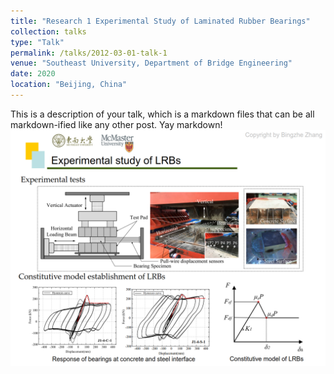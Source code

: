 ```yaml
---
title: "Research 1 Experimental Study of Laminated Rubber Bearings"
collection: talks
type: "Talk"
permalink: /talks/2012-03-01-talk-1
venue: "Southeast University, Department of Bridge Engineering"
date: 2020
location: "Beijing, China"
---
```



This is a description of your talk, which is a markdown files that can be all markdown-ified like any other post. Yay markdown!
![Research_1](/_pages/Research_1.png)
